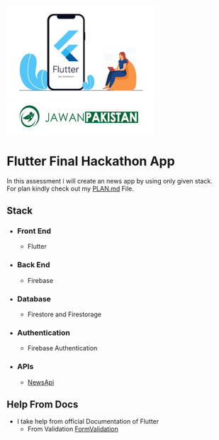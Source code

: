 <img src="https://github.com/waleedrehman31/Flutter-Hackathon/blob/main/README_IMAGES/flutter.png"
     alt="Flutter Image Illustration"
     style=" margin-right: 10px; width: 335px" />
<br>
<img src="./README_IMAGES/jawanpakistanimage.PNG"
     alt="Jawan Pakistan Logo"
     style="margin-right: 10px;" />

# Flutter Final Hackathon App

In this assessment i will create an news app by using only given stack.<br>
For plan kindly check out my [PLAN.md](./PLAN.md) File.

## Stack

- ### Front End
  - Flutter
- ### Back End
  - Firebase
- ### Database
  - Firestore and Firestorage
- ### Authentication
  - Firebase Authentication
- ### APIs
  - [NewsApi](https://newsapi.org/)


## Help From Docs
  - I take help from official Documentation of Flutter 
    - From Validation [FormValidation](https://flutter.dev/docs/cookbook/forms/validation)
